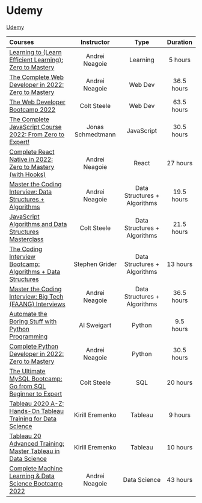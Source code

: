 # Udemy

[Udemy](https://www.udemy.com/home/my-courses/learning/)

Courses | Instructor | Type | Duration |
:-- | :--: | :--: | :--: |
[Learning to (Learn Efficient Learning): Zero to Mastery](https://www.udemy.com/course/learning-to-learn-efficient-learning-zero-to-mastery/) | Andrei Neagoie | Learning | 5 hours | 
[The Complete Web Developer in 2022: Zero to Mastery](https://www.udemy.com/course/the-complete-web-developer-zero-to-mastery/) | Andrei Neagoie | Web Dev | 36.5 hours | 
[The Web Developer Bootcamp 2022](https://www.udemy.com/course/the-web-developer-bootcamp/) | Colt Steele | Web Dev | 63.5 hours | 
[The Complete JavaScript Course 2022: From Zero to Expert!](https://www.udemy.com/course/the-complete-javascript-course/) | Jonas Schmedtmann | JavaScript | 30.5 hours |
[Complete React Native in 2022: Zero to Mastery (with Hooks)](https://www.udemy.com/course/complete-react-native-mobile-development-zero-to-mastery-with-hooks/) | Andrei Neagoie | React | 27 hours | 
[Master the Coding Interview: Data Structures + Algorithms](https://www.udemy.com/course/master-the-coding-interview-data-structures-algorithms/learn/lecture/12202018?start=15#overview) | Andrei Neagoie | Data Structures + Algorithms | 19.5 hours | 
[JavaScript Algorithms and Data Structures Masterclass](https://www.udemy.com/course/js-algorithms-and-data-structures-masterclass/) | Colt Steele | Data Structures + Algorithms | 21.5 hours | 
[The Coding Interview Bootcamp: Algorithms + Data Structures](https://www.udemy.com/course/coding-interview-bootcamp-algorithms-and-data-structure/) | Stephen Grider | Data Structures + Algorithms | 13 hours | 
[Master the Coding Interview: Big Tech (FAANG) Interviews](https://www.udemy.com/course/master-the-coding-interview-big-tech-faang-interviews/) | Andrei Neagoie | Data Structures + Algorithms | 36.5 hours | 
[Automate the Boring Stuff with Python Programming](https://www.udemy.com/course/automate/) | Al Sweigart | Python | 9.5 hours | 
[Complete Python Developer in 2022: Zero to Mastery](https://www.udemy.com/course/complete-python-developer-zero-to-mastery/) | Andrei Neagoie | Python | 30.5 hours |
[The Ultimate MySQL Bootcamp: Go from SQL Beginner to Expert](https://www.udemy.com/course/the-ultimate-mysql-bootcamp-go-from-sql-beginner-to-expert/learn/lecture/6965504?start=15#overview) | Colt Steele | SQL | 20 hours | 
[Tableau 2020 A-Z: Hands-On Tableau Training for Data Science](https://www.udemy.com/course/tableau10/) | Kirill Eremenko | Tableau | 9 hours | 
[Tableau 20 Advanced Training: Master Tableau in Data Science](https://www.udemy.com/course/tableau10-advanced/) | Kirill Eremenko | Tableau | 10 hours | 
[Complete Machine Learning & Data Science Bootcamp 2022](https://www.udemy.com/course/complete-machine-learning-and-data-science-zero-to-mastery/) | Andrei Neagoie | Data Science | 43 hours | 
